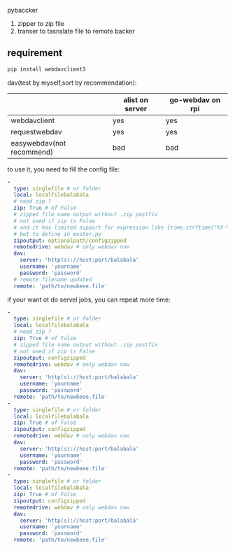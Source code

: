 pybaccker
1. zipper to zip file 
2. transer to tasnslate file to remote backer


## requirement

```bash
pip install webdavclient3
```

dav(test by myself,sort by recommendation):

||alist on server|go-webdav on rpi|
|-|-|-|
|webdavclient|yes|yes|
|requestwebdav|yes|yes|
|easywebdav(not recommend)|bad|bad|

to use it, you need to fill the config file:
```yaml
-
  type: singlefile # or folder
  local: localfilebalabala
  # need zip ?
  zip: True # of False
  # zipped file name output without .zip postfix
  # not used if zip is False
  # and it has limited support for expression like {time.strftime("%Y-%m-%d-%H-%M",time.localtime())}
  # but to define in master.py
  zipoutput: optionalpath/configzipped
  remotedrive: webdav # only webdav now
  dav: 
    server: 'http(s)://host:port/balabala'
    username: 'yourname'
    password: 'password'
  # remote filename updated
  remote: 'path/to/newbeee.file'

```

if your want ot do servel jobs, you can repeat more time:
```yaml
-
  type: singlefile # or folder
  local: localfilebalabala
  # need zip ?
  zip: True # of False
  # zipped file name output without .zip postfix
  # not used if zip is False
  zipoutput: configzipped
  remotedrive: webdav # only webdav now
  dav: 
    server: 'http(s)://host:port/balabala'
    username: 'yourname'
    password: 'password'
  remote: 'path/to/newbeee.file'
-
  type: singlefile # or folder
  local: localfilebalabala
  zip: True # of False
  zipoutput: configzipped
  remotedrive: webdav # only webdav now
  dav: 
    server: 'http(s)://host:port/balabala'
    username: 'yourname'
    password: 'password'
  remote: 'path/to/newbeee.file'
-
  type: singlefile # or folder
  local: localfilebalabala
  zip: True # of False
  zipoutput: configzipped
  remotedrive: webdav # only webdav now
  dav: 
    server: 'http(s)://host:port/balabala'
    username: 'yourname'
    password: 'password'
  remote: 'path/to/newbeee.file'

```
